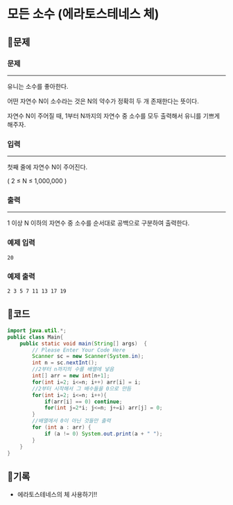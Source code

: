 # ****모든 소수 (에라토스테네스 체)****

## 📍문제

### **문제**

---

유니는 소수를 좋아한다.

어떤 자연수 N이 소수라는 것은 N의 약수가 정확히 두 개 존재한다는 뜻이다.

자연수 N이 주어질 때, 1부터 N까지의 자연수 중 소수를 모두 출력해서 유니를 기쁘게 해주자.

### **입력**

---

첫째 줄에 자연수 N이 주어진다.

( 2 ≤ N ≤ 1,000,000 )

### **출력**

---

1 이상 N 이하의 자연수 중 소수를 순서대로 공백으로 구분하여 출력한다.

### **예제 입력**

```
20

```

### **예제 출력**

```
2 3 5 7 11 13 17 19
```

## 📍코드

```java
import java.util.*;
public class Main{
    public static void main(String[] args)  {
        // Please Enter Your Code Here
        Scanner sc = new Scanner(System.in);
        int n = sc.nextInt();
        //2부터 n까지의 수를 배열에 넣음
        int[] arr = new int[n+1];
        for(int i=2; i<=n; i++) arr[i] = i;
        //2부터 시작해서 그 배수들을 0으로 만듬
        for(int i=2; i<=n; i++){
            if(arr[i] == 0) continue;
            for(int j=2*i; j<=n; j+=i) arr[j] = 0;
        }
        //배열에서 0이 아닌 것들만 출력
        for (int a : arr) {
            if (a != 0) System.out.print(a + " ");
        }
    }
}
```

## 📍기록

- 에라토스테네스의 체 사용하기!!
